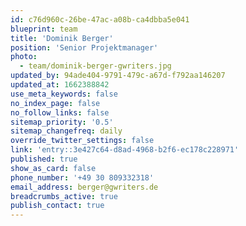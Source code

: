 ```yaml
---
id: c76d960c-26be-47ac-a08b-ca4dbba5e041
blueprint: team
title: 'Dominik Berger'
position: 'Senior Projektmanager'
photo:
  - team/dominik-berger-gwriters.jpg
updated_by: 94ade404-9791-479c-a67d-f792aa146207
updated_at: 1662388842
use_meta_keywords: false
no_index_page: false
no_follow_links: false
sitemap_priority: '0.5'
sitemap_changefreq: daily
override_twitter_settings: false
link: 'entry::3e427c64-d8ad-4968-b2f6-ec178c228971'
published: true
show_as_card: false
phone_number: '+49 30 809332318'
email_address: berger@gwriters.de
breadcrumbs_active: true
publish_contact: true
---
```

